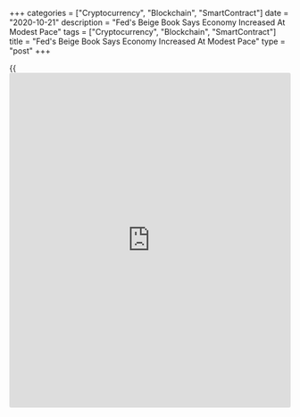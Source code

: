 +++
categories = ["Cryptocurrency", "Blockchain", "SmartContract"]
date = "2020-10-21"
description = "Fed's Beige Book Says Economy Increased At Modest Pace"
tags = ["Cryptocurrency", "Blockchain", "SmartContract"]
title = "Fed's Beige Book Says Economy Increased At Modest Pace"
type = "post"
+++

{{<iframe id="large-banner" src="https://www.bounty.group/#slide=1.0" width="100%" height="600" scrolling="no" style="border: 0px solid rgb(216, 221, 230); border-radius: 3px;">}}

Economic activity continued to increase across all Federal Reserve
districts, according to the central bank's Beige Book report released on
Wednesday.

The Beige Book, a compilation of anecdotal evidence on economic
conditions in the twelve Fed districts, noted the pace of economic
growth characterized as slight to modest in most districts.

The report said manufacturing activity generally increased at a moderate
pace, while residential housing [markets][1] continued to experience
steady demand for new and existing homes.

Banking [contact](https://www.playgroundfx.com/contact/)s also cited increased demand for mortgages as the key
driver of overall loan demand, the Fed said.

Meanwhile, the Fed said commercial real estate conditions continued to
deteriorate in many districts, with the exception being warehouse and
industrial space where construction and leasing activity remained
steady.

The report also said consumer spending growth remained positive, but
some districts reported a leveling off of retail sales and a slight
uptick in tourism activity.

Employment increased in almost all districts, the Fed said, although
growth remained slow. Job gains were reported most consistently for
manufacturing firms, but firms continued to report new furloughs and
layoffs.

On the inflation front, the Beige Book said prices rose modestly across
districts since the previous report. Input costs generally increased
faster than consumer prices, although some sectors—notably construction,
manufacturing, retail, and wholesale—passed along the higher costs to
consumers.

For comments and feedback [contact](https://www.playgroundfx.com/contact/): editorial@rtt[news](https://www.letsplayfx.com/blog/forex-news-website/).com

[Economic News][2]

 **What parts of the world are seeing the best (and worst) economic
performances lately? Click[here][3] to check out our [Econ Scorecard][3]
and find out! See up-to-the-moment [ranking](https://www.playgroundfx.com/blog/crypto-exchange-ranking/)s for the best and worst
performers in [GDP][4], [unemployment rate][5], [inflation][6] and much
more.**

   1. www.rtt[news](https://www.letsplayfx.com/blog/forex-news-website/).com/Content/Markets.aspx
   2. www.rtt[news](https://www.letsplayfx.com/blog/forex-news-website/).com/Content/EconomicNews.aspx
   3. www.rtt[news](https://www.letsplayfx.com/blog/forex-news-website/).com/economic-scorecard/world-rank/retail-sales/highest-performance.aspx
   4. www.rtt[news](https://www.letsplayfx.com/blog/forex-news-website/).com/economic-scorecard/world-rank/GDP/highest-performance.aspx
   5. www.rtt[news](https://www.letsplayfx.com/blog/forex-news-website/).com/economic-scorecard/world-rank/unemployment-rate/lowest-performance.aspx
   6. www.rtt[news](https://www.letsplayfx.com/blog/forex-news-website/).com/economic-scorecard/world-rank/CPI/highest-performance.aspx